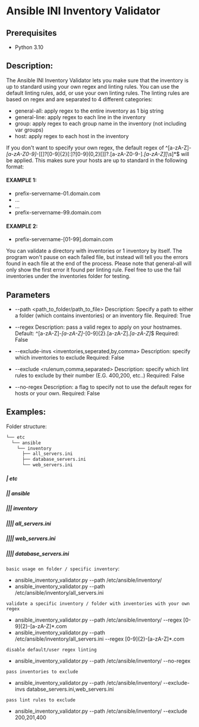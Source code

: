   # Ansible INI Inventory Validator
  ## Prerequisites
  - Python 3.10
  ## Description:
  The Ansible INI Inventory Validator lets you make sure that the inventory is up to standard using your own regex and linting rules.
  You can use the default linting rules, add, or use your own linting rules. The linting rules are based on regex and are separated to 4 different categories:
  - general-all: apply regex to the entire inventory as 1 big string
  - general-line: apply regex to each line in the inventory
  - group: apply regex to each group name in the inventory (not including var groups)
  - host: apply regex to each host in the inventory
  
  If you don't want to specify your own regex, the default regex of ^[a-zA-Z]*-[a-zA-Z0-9]*-[\[]?[0-9]{2}[:]?[0-9]{0,2}[\]]?\.[a-zA-Z0-9-]*\.[a-zA-Z]*[\s]*$ will be applied.
  This makes sure your hosts are up to standard in the following format:
  #### EXAMPLE 1:
  - prefix-servername-01.domain.com
  - ...
  - ...
  - prefix-servername-99.domain.com
  
  #### EXAMPLE 2:
  - prefix-servername-[01-99].domain.com
  
  
  You can validate a directory with inventories or 1 inventory by itself.
  The program won't pause on each failed file, but instead will tell you the errors found in each file at the end of the process.
  Please note that general-all will only show the first error it found per linting rule.
  Feel free to use the fail inventories under the inventories folder for testing.
  ## Parameters
  * --path <path_to_folder/path_to_file>
  Description: Specify a path to either a folder (which contains inventories) or an inventory file.
  Required: True

  * --regex <Regex to apply>
  Description: pass a valid regex to apply on your hostnames.
  Default: ^[a-zA-Z]*-[a-zA-Z]*-[0-9]{2}\.[a-zA-Z]*\.[a-zA-Z]*$
  Required: False
  
  * --exclude-invs <inventories,seperated,by,comma>
  Description: specify which inventories to exclude
  Required: False
  
  * --exclude <rulenum,comma,separated>
  Description: specify which lint rules to exclude by their number (E.G. 400,200, etc..)
  Required: False
  
  * --no-regex
  Description: a flag to specify not to use the default regex for hosts or your own.
  Required: False
  

  ## Examples:
  
  Folder structure:
  ``` bash
  └── etc
    └── ansible
      └── inventory
        ├── all_servers.ini
        ├── database_servers.ini
        └── web_servers.ini
  ```
  ##### | etc
  ##### || ansible
  ##### ||| inventory
  ##### |||| all_servers.ini
  ##### |||| web_servers.ini
  ##### |||| database_servers.ini
  
  `basic usage on folder / specific inventory`:
  - ansible_inventory_validator.py --path /etc/ansible/inventory/
  - ansible_inventory_validator.py --path /etc/ansible/inventory/all_servers.ini
  
  `validate a specific inventory / folder with inventories with your own regex`
  - ansible_inventory_validator.py --path /etc/ansible/inventory/ --regex [0-9]{2}-[a-zA-Z]*\.com
  - ansible_inventory_validator.py --path /etc/ansible/inventory/all_servers.ini --regex [0-9]{2}-[a-zA-Z]*\.com
  
  `disable default/user regex linting`
  - ansible_inventory_validator.py --path /etc/ansible/inventory/ --no-regex
  
  `pass inventories to exclude`
  - ansible_inventory_validator.py --path /etc/ansible/inventory/ --exclude-invs databse_servers.ini,web_servers.ini
  
  `pass lint rules to exclude`
  - ansible_inventory_validator.py --path /etc/ansible/inventory/ --exclude 200,201,400
  
  
  
